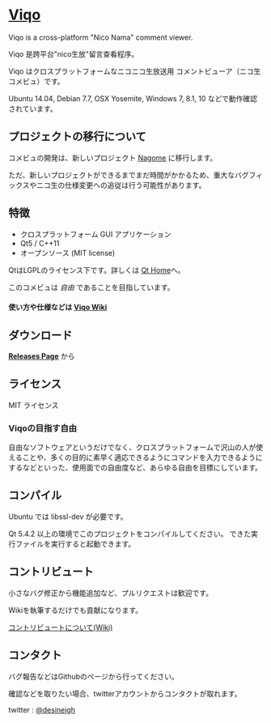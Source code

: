 # [Viqo](https://github.com/diginatu/Viqo/wiki)

Viqo is a cross-platform "Nico Nama" comment viewer.

Viqo 是跨平台"nico生放"留言查看程序。

Viqo はクロスプラットフォームなニコニコ生放送用 コメントビューア（ニコ生 コメビュ）です。

Ubuntu 14.04, Debian 7.7, OSX Yosemite, Windows 7, 8.1, 10 などで動作確認されています。


プロジェクトの移行について
--------------------------

コメビュの開発は、新しいプロジェクト [Nagome](https://github.com/diginatu/Nagome) に移行します。

ただ、新しいプロジェクトができるまでまだ時間がかかるため、重大なバグフィックスやニコ生の仕様変更への追従は行う可能性があります。


特徴
----

* クロスプラットフォーム GUI アプリケーション
* Qt5 / C++11
* オープンソース (MIT license)

QtはLGPLのライセンス下です。詳しくは [Qt Home](http://www.qt.io/)へ。

このコメビュは *自由* であることを目指しています。

#### 使い方や仕様などは [Viqo Wiki](https://github.com/diginatu/Viqo/wiki)


ダウンロード
------------

[**Releases Page**](https://github.com/diginatu/Viqo/releases) から

ライセンス
----------

MIT ライセンス

### Viqoの目指す自由
 自由なソフトウェアというだけでなく、クロスプラットフォームで沢山の人が使えることや、多くの目的に素早く適応できるようにコマンドを入力できるようにするなどといった、使用面での自由度など、あらゆる自由を目標にしています。


コンパイル
----------

Ubuntu では libssl-dev が必要です。

Qt 5.4.2 以上の環境でこのプロジェクトをコンパイルしてください。
できた実行ファイルを実行すると起動できます。

コントリビュート
----------------

小さなバグ修正から機能追加など、プルリクエストは歓迎です。

Wikiを執筆するだけでも貢献になります。

[コントリビュートについて(Wiki)](https://github.com/diginatu/Viqo/wiki/%E3%82%B3%E3%83%B3%E3%83%88%E3%83%AA%E3%83%93%E3%83%A5%E3%83%BC%E3%83%88)

コンタクト
---------

バグ報告などはGithubのページから行ってください。

確認などを取りたい場合、twitterアカウントからコンタクトが取れます。

twitter : [@desineigh](https://twitter.com/desineigh)


